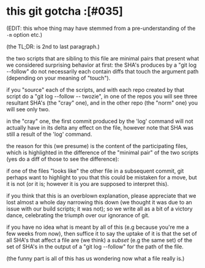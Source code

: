 # this git gotcha :[#035]

(EDIT: this whoe thing may have stemmed from a pre-understanding of the
  `-m` option etc.)




(the TL;DR: is 2nd to last paragraph.)

the two scripts that are sibling to this file are minimal pairs that present
what we considered surprising behavior at first: the SHA's produces by a
"git log --follow" do not necessarily each contain diffs that touch the
argument path (depending on your meaning of "touch").

if you "source" each of the scripts, and with each repo created by that script
do a "git log --follow -- twozie", in one of the repos you will see three
resultant SHA's (the "cray" one), and in the other repo (the "norm" one) you
will see only two.

in the "cray" one, the first commit produced by the 'log' command will not
actually have in its delta any effect on the file, however note that SHA was
still a result of the 'log' command.

the reason for this (we presume) is the content of the participating files,
which is highlighted in the difference of the "minimal pair" of the two
scripts (yes do a diff of those to see the difference):

if one of the files "looks like" the other file in a subsequent commit, git
perhaps want to highlight to you that this could be mistaken for a move, but
it is not (or it is; however it is you are supposed to interpret this).

if you think that this is an overblown explanation, please appreciate that
we lost almost a whole day narrowing this down (we thought it was due to an
issue with our build scripts; it was not); so we write all as a bit of a
victory dance, celebrating the triumph over our ignorance of git.

if you have no idea what is meant by all of this (e.g because you're me a few
weeks from now), then suffice it to say the uptake of it is that the set of
all SHA's that affect a file are (we think) a *subset* (e.g the same set)
of the set of SHA's in the output of a "git log --follow" for the path of the
file.

(the funny part is all of this has us wondering now what a file really is.)
